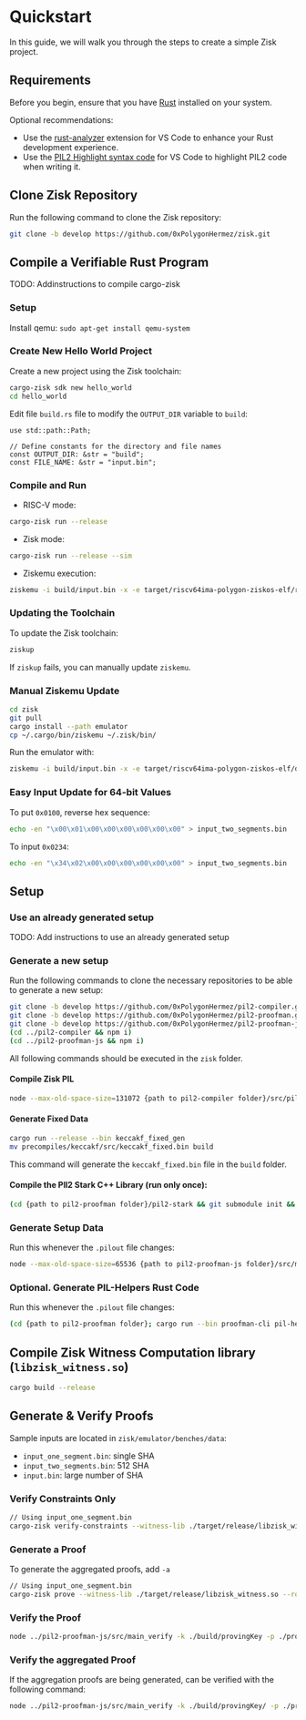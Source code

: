# Quickstart

In this guide, we will walk you through the steps to create a simple Zisk project.

## Requirements

Before you begin, ensure that you have [Rust](https://www.rust-lang.org/tools/install) installed on your system.

Optional recommendations:

- Use the [rust-analyzer](https://marketplace.visualstudio.com/items?itemName=rust-lang.rust-analyzer) extension for VS Code to enhance your Rust development experience.
- Use the [PIL2 Highlight syntax code](https://marketplace.visualstudio.com/items?itemName=rust-lang.rust-analyzer) for VS Code to highlight PIL2 code when writing it.

## Clone Zisk Repository

Run the following command to clone the Zisk repository:

```bash
git clone -b develop https://github.com/0xPolygonHermez/zisk.git
```

## Compile a Verifiable Rust Program

TODO: Addinstructions to compile cargo-zisk

### Setup
Install qemu:
`sudo apt-get install qemu-system`

### Create New Hello World Project
Create a new project using the Zisk toolchain:

```bash
cargo-zisk sdk new hello_world
cd hello_world
```

Edit file `build.rs` file to modify the `OUTPUT_DIR` variable to `build`:

```rust=3
use std::path::Path;

// Define constants for the directory and file names
const OUTPUT_DIR: &str = "build";
const FILE_NAME: &str = "input.bin";
```

### Compile and Run

- RISC-V mode:
```bash
cargo-zisk run --release
```

- Zisk mode:
```bash
cargo-zisk run --release --sim
```

- Ziskemu execution:
```bash
ziskemu -i build/input.bin -x -e target/riscv64ima-polygon-ziskos-elf/release/hello_world
```

### Updating the Toolchain
To update the Zisk toolchain:

```bash
ziskup
```

If `ziskup` fails, you can manually update `ziskemu`.

### Manual Ziskemu Update
```bash
cd zisk
git pull
cargo install --path emulator
cp ~/.cargo/bin/ziskemu ~/.zisk/bin/
```

Run the emulator with:

```bash
ziskemu -i build/input.bin -x -e target/riscv64ima-polygon-ziskos-elf/debug/hello_world
```

### Easy Input Update for 64-bit Values
To put `0x0100`, reverse hex sequence:
```bash
echo -en "\x00\x01\x00\x00\x00\x00\x00\x00" > input_two_segments.bin
```
To input `0x0234`:
```bash 
echo -en "\x34\x02\x00\x00\x00\x00\x00\x00" > input_two_segments.bin
```

## Setup

### Use an already generated setup

TODO: Add instructions to use an already generated setup

### Generate a new setup

Run the following commands to clone the necessary repositories to be able to generate a new setup:

```bash
git clone -b develop https://github.com/0xPolygonHermez/pil2-compiler.git
git clone -b develop https://github.com/0xPolygonHermez/pil2-proofman.git
git clone -b develop https://github.com/0xPolygonHermez/pil2-proofman-js
(cd ../pil2-compiler && npm i)
(cd ../pil2-proofman-js && npm i)
```

All following commands should be executed in the `zisk` folder.

#### Compile Zisk PIL

```bash
node --max-old-space-size=131072 {path to pil2-compiler folder}/src/pil.js pil/zisk.pil -I pil,../pil2-proofman/pil2-components/lib/std/pil,state-machines,precompiles -o pil/zisk.pilout
```

#### Generate Fixed Data

```bash
cargo run --release --bin keccakf_fixed_gen
mv precompiles/keccakf/src/keccakf_fixed.bin build
```

This command will generate the `keccakf_fixed.bin` file in the `build` folder.

#### Compile the PIl2 Stark C++ Library (run only once):

```bash
(cd {path to pil2-proofman folder}/pil2-stark && git submodule init && git submodule update && make clean && make -j starks_lib && make -j bctree)
```

### Generate Setup Data
Run this whenever the `.pilout` file changes:

```bash
node --max-old-space-size=65536 {path to pil2-proofman-js folder}/src/main_setup.js -a pil/zisk.pilout -b build -t {path to pil2-proofman folder}/pil2-stark/build/bctree -i ./build/keccakf_fixed.bin
```

### Optional. Generate PIL-Helpers Rust Code
Run this whenever the `.pilout` file changes:

```bash
(cd {path to pil2-proofman folder}; cargo run --bin proofman-cli pil-helpers --pilout {path to zisk folder}pil/zisk.pilout --path {path to zisk folder}/pil/src/ -o)
```

## Compile Zisk Witness Computation library (`libzisk_witness.so`)
```bash
cargo build --release
```

## Generate & Verify Proofs

Sample inputs are located in `zisk/emulator/benches/data`:
- `input_one_segment.bin`: single SHA
- `input_two_segments.bin`: 512 SHA
- `input.bin`: large number of SHA

### Verify Constraints Only
```bash
// Using input_one_segment.bin
cargo-zisk verify-constraints --witness-lib ./target/release/libzisk_witness.so --rom ./emulator/benches/data/my.elf -i ./emulator/benches/data/input_one_segment.bin --proving-key ./build/provingKey
```

### Generate a Proof

To generate the aggregated proofs, add `-a`

```bash
// Using input_one_segment.bin
cargo-zisk prove --witness-lib ./target/release/libzisk_witness.so --rom ./emulator/benches/data/my.elf -i ./emulator/benches/data/input_one_segment.bin --proving-key ./build/provingKey --output-dir ../zisk/proofs -a -v
```

### Verify the Proof
```bash
node ../pil2-proofman-js/src/main_verify -k ./build/provingKey -p ./proofs
```

### Verify the aggregated Proof
If the aggregation proofs are being generated, can be verified with the following command:

```bash
node ../pil2-proofman-js/src/main_verify -k ./build/provingKey/ -p ./proofs -t vadcop_final
```
